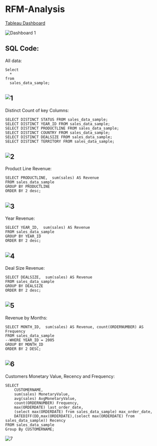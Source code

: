# RFM-Analysis

[Tableau Dashboard](https://public.tableau.com/app/profile/mfernandezcean/viz/Sales_Dashboard_1_16988765103380/Dashboard1)

![Dashboard 1](https://github.com/mfernandezcean/Marketing_Campaign_Results/assets/105746149/d0f9210f-f7b8-40d9-b898-8e09ac629c5e)


## SQL Code: 

All data:
```
Select 
  * 
from 
  sales_data_sample;

```

![1](https://github.com/mfernandezcean/Marketing_Campaign_Results/assets/105746149/4033e832-a2bb-4846-a661-123eac2ac0e0)
---
Distinct Count of key Columns: 
```
SELECT DISTINCT STATUS FROM sales_data_sample;
SELECT DISTINCT YEAR_ID FROM sales_data_sample;
SELECT DISTINCT PRODUCTLINE FROM sales_data_sample;
SELECT DISTINCT COUNTRY FROM sales_data_sample;
SELECT DISTINCT DEALSIZE FROM sales_data_sample;
SELECT DISTINCT TERRITORY FROM sales_data_sample;
```
![2](https://github.com/mfernandezcean/Marketing_Campaign_Results/assets/105746149/4ec81483-bd8a-451a-978f-4951299e1852)
---
Product Line Revenue:
```
SELECT PRODUCTLINE,  sum(sales) AS Revenue 
FROM sales_data_sample
GROUP BY PRODUCTLINE
ORDER BY 2 desc;
```
![3](https://github.com/mfernandezcean/Marketing_Campaign_Results/assets/105746149/c6cfa7f7-c248-40d7-802d-85f6c919ca41)
---
Year Revenue:
```
SELECT YEAR_ID,  sum(sales) AS Revenue 
FROM sales_data_sample
GROUP BY YEAR_ID
ORDER BY 2 desc;
```
![4](https://github.com/mfernandezcean/Marketing_Campaign_Results/assets/105746149/6d17ae03-0d9e-4a7e-947f-c4993c34231c)
---
Deal Size Revenue:
```
SELECT DEALSIZE,  sum(sales) AS Revenue 
FROM sales_data_sample
GROUP BY DEALSIZE
ORDER BY 2 desc;
```
![5](https://github.com/mfernandezcean/Marketing_Campaign_Results/assets/105746149/8d0db57a-955c-4fdc-a5fd-31f2072fdc6d)
---
Revenue by Months:
```
SELECT MONTH_ID,  sum(sales) AS Revenue, count(ORDERNUMBER) AS Frequency
FROM sales_data_sample
--WHERE YEAR_ID = 2005
GROUP BY MONTH_ID
ORDER BY 2 DESC; 
```
![6](https://github.com/mfernandezcean/Marketing_Campaign_Results/assets/105746149/145bf2d1-da4f-42ab-9f80-471d43938cd5)
---
Customers Monetary Value, Recency and Frequency:
```
SELECT 
	CUSTOMERNAME,
	sum(sales) MonetaryValue,
	avg(sales) AvgMonetaryValue,
	count(ORDERNUMBER) Frequency,
	max(ORDERDATE) last_order_date,
	(select max(ORDERDATE) from sales_data_sample) max_order_date,
	DATEDIFF(DD,max(ORDERDATE),(select max(ORDERDATE) from sales_data_sample)) Recency 
FROM sales_data_sample
Group By CUSTOMERNAME;
```
![7](https://github.com/mfernandezcean/Marketing_Campaign_Results/assets/105746149/d84b6682-27cb-4a09-af3c-7ae23298f7a9)

